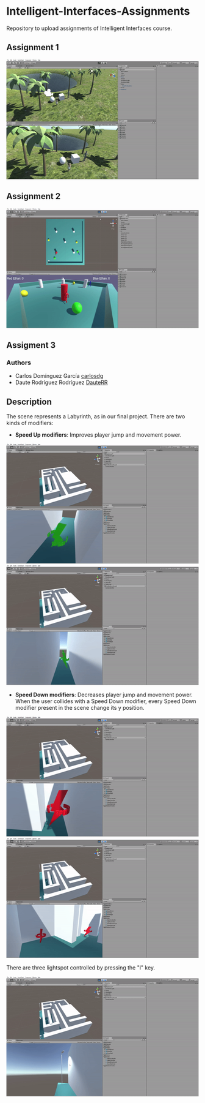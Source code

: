 # Intelligent-Interfaces-Assignments
Repository to upload assignments of  Intelligent Interfaces course.

## Assignment 1
<p align="center">
    <img src="gifs/gif1.gif" width="600" height="314"/>
</p>

## Assignment 2
<p align="center">
    <img src="gifs/gif2.gif" width="600" height="314"/>
</p>

## Assigment 3

### Authors

* Carlos Domínguez García [carlosdg](https://github.com/carlosdg)
* Daute Rodríguez Rodríguez [DauteRR](https://github.com/DauteRR)

## Description

The scene represents a Labyrinth, as in our final project. There are two kinds of modifiers:

* **Speed Up modifiers**: Improves player jump and movement power.
<p align="center">
    <img src="gifs/gif4.gif" width="600" height="314"/>
    <img src="gifs/gif5.gif" width="600" height="314"/>
</p>

* **Speed Down modifiers**: Decreases player jump and movement power. When the user collides with a Speed Down modifier, every Speed Down modifier present in the scene change its y position.
<p align="center">
    <img src="gifs/gif3.gif" width="600" height="314"/>
    <img src="gifs/gif6.gif" width="600" height="314"/>
</p>


There are three lightspot controlled by pressing the "l" key.
<p align="center">
    <img src="gifs/gif7.gif" width="600" height="314"/>
</p>
